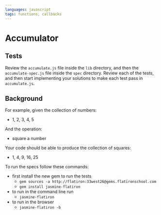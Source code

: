 ```yaml
---
languages: javascript
tags: functions, callbacks
---
```


# Accumulator

## Tests

Review the `accumulate.js` file inside the `lib` directory, and then the `accumulate-spec.js` file inside the `spec` directory. Review each of the tests, and then start implementing your solutions to make each test pass in `accumulate.js`.

## Background

For example, given the collection of numbers:

- 1, 2, 3, 4, 5

And the operation:

- square a number

Your code should be able to produce the collection of squares:

- 1, 4, 9, 16, 25

To run the specs follow these commands:
- first install the new gem to run the tests
  - `gem sources -a http://flatiron:33west26@gems.flatironschool.com`
  - `gem install jasmine-flatiron`
- to run in the command line run
  -  `jasmine-flatiron`
- to run in the browser
  - `jasmine-flatiron -b`